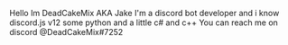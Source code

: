 Hello Im DeadCakeMix AKA Jake I'm a discord bot developer and i know discord.js v12 some python and a little c# and c++
You can reach me on discord @DeadCakeMix#7252
